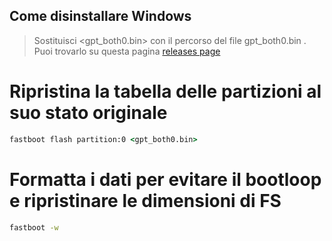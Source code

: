 ## Come disinstallare Windows


> Sostituisci <gpt_both0.bin> con il percorso del file gpt_both0.bin . Puoi trovarlo su questa pagina [releases page](../../../../releases/)


# Ripristina la tabella delle partizioni al suo stato originale

```cmd
fastboot flash partition:0 <gpt_both0.bin>
```

# Formatta i dati per evitare il bootloop e ripristinare le dimensioni di FS
```cmd
fastboot -w
```

